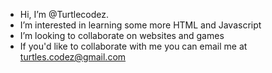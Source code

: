 -  Hi, I’m @Turtlecodez.
-  I’m interested in learning some more HTML and Javascript
-  I’m looking to collaborate on websites and games
-  If you'd like to collaborate with me you can email me at turtles.codez@gmail.com
<!---
Turtlecodez/Turtlecodez is a ✨ special ✨ repository because its `README.md` (this file) appears on your GitHub profile.
You can click the Preview link to take a look at your changes.
--->
